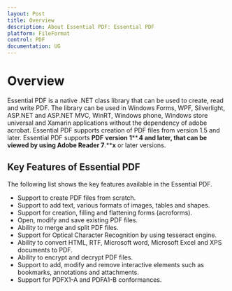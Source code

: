 ```yaml
---
layout: Post
title: Overview
description: About Essential PDF: Essential PDF
platform: FileFormat
control: PDF
documentation: UG
---
```

# Overview

Essential PDF is a native .NET class library that can be used to create, read and write PDF. The library can be used in Windows Forms, WPF, Silverlight, ASP.NET and ASP.NET MVC, WinRT, Windows phone, Windows store universal and Xamarin applications without the dependency of adobe acrobat. Essential PDF supports creation of PDF files from version 1.5 and later. Essential PDF supports **PDF** **version** **1****.****4** and later, that can be viewed by using **Adobe** **Reader** **7****.****x** or later versions.

## Key Features of Essential PDF

The following list shows the key features available in the Essential PDF.

* Support to create PDF files from scratch.
* Support to add text, various formats of images, tables and shapes.
* Support for creation, filling and flattening forms (acroforms).   
* Open, modify and save existing PDF files.
* Ability to merge and split PDF files.
* Support for Optical Character Recognition by using tesseract engine.
* Ability to convert HTML, RTF, Microsoft word, Microsoft Excel and XPS documents to PDF.
* Ability to encrypt and decrypt PDF files.
* Support to add, modify and remove interactive elements such as bookmarks, annotations and attachments.
* Support for PDFX1-A and PDFA1-B conformances.

